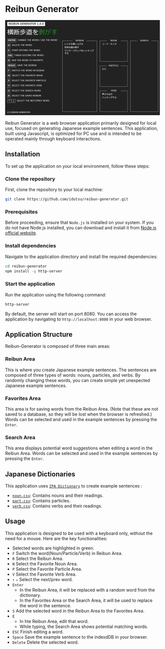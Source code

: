 # Reibun Generator

![screenshot.png](images/screenshot.png)

Reibun Generator is a web browser application primarily designed for local use, focused on generating Japanese example sentences. This application, built using Javascript, is optimized for PC use and is intended to be operated mainly through keyboard interactions.

## Installation

To set up the application on your local environment, follow these steps:

### Clone the repository

First, clone the repository to your local machine:

```bash
git clone https://github.com/idutsu/reibun-generator.git
```

### Prerequisites

Before proceeding, ensure that `Node.js` is installed on your system. If you do not have Node.js installed, you can download and install it from [Node.js official website](https://nodejs.org/en).

### Install dependencies

Navigate to the application directory and install the required dependencies:

```bash
cd reibun-generator
npm install -g http-server

```

### Start the application

Run the application using the following command:

```bash
http-server
```

By default, the server will start on port 8080. You can access the application by navigating to `http://localhost:8080` in your web browser.

## Application Structure

Reibun-Generator is composed of three main areas:

### Reibun Area

This is where you create Japanese example sentences. The sentences are composed of three types of words: nouns, particles, and verbs. By randomly changing these words, you can create simple yet unexpected Japanese example sentences.

### Favorites Area

This area is for saving words from the Reibun Area. (Note that these are not saved to a database, so they will be lost when the browser is refreshed.) Words can be selected and used in the example sentences by pressing the `Enter`.

### Search Area

This area displays potential word suggestions when editing a word in the Reibun Area. Words can be selected and used in the example sentences by pressing the `Enter`.

## Japanese Dictionaries

This application uses [`IPA Dictionary`](https://github.com/idutsu/reibun-generator/blob/main/license.txt) to create example sentences :

- [`noun.csv`](https://github.com/idutsu/reibun-generator/tree/main/csv/noun.csv): Contains nouns and their readings.
- [`part.csv`](https://github.com/idutsu/reibun-generator/tree/main/csv/part.csv): Contains particles.
- [`verb.csv`](https://github.com/idutsu/reibun-generator/tree/main/csv/verb.csv): Contains verbs and their readings.

## Usage

This application is designed to be used with a keyboard only, without the need for a mouse. Here are the key functionalities:

- Selected words are highlighted in green.
- `F` Switch the word(Noun/Particle/Verb) in Reibun Area.
- `R` Select the Reibun Area.
- `N` Select the Favorite Noun Area.
- `P` Select the Favorite Particle Area.
- `V` Select the Favorite Verb Area.
- `↑` `↓` Select the next/prev word.
- `Enter`
    - In the Reibun Area, it will be replaced with a random word from the dictionary.
    - In the Favorites Area or the Search Area, it will be used to replace the word in the sentence.
- `S` Add the selected word in the Reibun Area to the Favorites Area.
- `E`
    - In hte Reibun Area, edit that word.
    - While typing, the Search Area shows potential matching words.
- `ESC` Finish editing a word.
- `Space` Save the example sentence to the indexdDB in your browser.
- `Delete` Delete the selected word.
